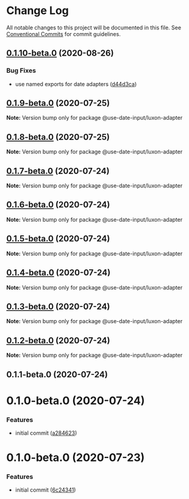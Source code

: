 # Change Log

All notable changes to this project will be documented in this file.
See [Conventional Commits](https://conventionalcommits.org) for commit guidelines.

## [0.1.10-beta.0](https://github.com/mark-tate/use-date-input/compare/@use-date-input/luxon-adapter@0.1.9-beta.0...@use-date-input/luxon-adapter@0.1.10-beta.0) (2020-08-26)


### Bug Fixes

* use named exports for date adapters ([d44d3ca](https://github.com/mark-tate/use-date-input/commit/d44d3ca78d9a8aa731f35a8e184b6cd8f93cdb74))





## [0.1.9-beta.0](https://github.com/mark-tate/use-date-input/compare/@use-date-input/luxon-adapter@0.1.8-beta.0...@use-date-input/luxon-adapter@0.1.9-beta.0) (2020-07-25)

**Note:** Version bump only for package @use-date-input/luxon-adapter





## [0.1.8-beta.0](https://github.com/mark-tate/use-date-input/compare/@use-date-input/luxon-adapter@0.1.7-beta.0...@use-date-input/luxon-adapter@0.1.8-beta.0) (2020-07-25)

**Note:** Version bump only for package @use-date-input/luxon-adapter





## [0.1.7-beta.0](https://github.com/mark-tate/use-date-input/compare/@use-date-input/luxon-adapter@0.1.6-beta.0...@use-date-input/luxon-adapter@0.1.7-beta.0) (2020-07-24)

**Note:** Version bump only for package @use-date-input/luxon-adapter





## [0.1.6-beta.0](https://github.com/mark-tate/use-date-input/compare/@use-date-input/luxon-adapter@0.1.5-beta.0...@use-date-input/luxon-adapter@0.1.6-beta.0) (2020-07-24)

**Note:** Version bump only for package @use-date-input/luxon-adapter





## [0.1.5-beta.0](https://github.com/mark-tate/use-date-input/compare/@use-date-input/luxon-adapter@0.1.4-beta.0...@use-date-input/luxon-adapter@0.1.5-beta.0) (2020-07-24)

**Note:** Version bump only for package @use-date-input/luxon-adapter





## [0.1.4-beta.0](https://github.com/mark-tate/use-date-input/compare/@use-date-input/luxon-adapter@0.1.3-beta.0...@use-date-input/luxon-adapter@0.1.4-beta.0) (2020-07-24)

**Note:** Version bump only for package @use-date-input/luxon-adapter





## [0.1.3-beta.0](https://github.com/mark-tate/use-date-input/compare/@use-date-input/luxon-adapter@0.1.2-beta.0...@use-date-input/luxon-adapter@0.1.3-beta.0) (2020-07-24)

**Note:** Version bump only for package @use-date-input/luxon-adapter





## [0.1.2-beta.0](https://github.com/mark-tate/use-date-input/compare/@use-date-input/luxon-adapter@0.1.1-beta.0...@use-date-input/luxon-adapter@0.1.2-beta.0) (2020-07-24)

**Note:** Version bump only for package @use-date-input/luxon-adapter





## 0.1.1-beta.0 (2020-07-24)



# 0.1.0-beta.0 (2020-07-24)


### Features

* initial commit ([a284623](https://github.com/mark-tate/use-date-input/commit/a28462354bf58de9f016176fec51ac80d2c2af60))





# 0.1.0-beta.0 (2020-07-23)


### Features

* initial commit ([6c24341](https://github.com/mark-tate/use-date-input/commit/6c24341efc30d33d6248367ee6578831c7a975ad))
